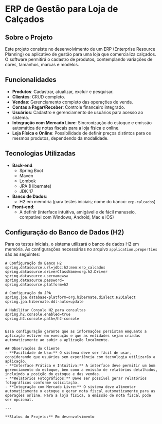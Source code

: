 # ERP de Gestão para Loja de Calçados

## Sobre o Projeto
Este projeto consiste no desenvolvimento de um ERP (Enterprise Resource Planning) ou aplicativo de gestão para uma loja que comercializa calçados. O software permitirá o cadastro de produtos, contemplando variações de cores, tamanhos, marcas e modelos.

## Funcionalidades
- **Produtos**: Cadastrar, atualizar, excluir e pesquisar.
- **Clientes**: CRUD completo.
- **Vendas**: Gerenciamento completo das operações de venda.
- **Contas a Pagar/Receber**: Controle financeiro integrado.
- **Usuários**: Cadastro e gerenciamento de usuários para acesso ao sistema.
- **Integração com Mercado Livre**: Sincronização do estoque e emissão automática de notas fiscais para a loja física e online.
- **Loja Física e Online**: Possibilidade de definir preços distintos para os mesmos produtos, dependendo da modalidade.

## Tecnologias Utilizadas
- **Back-end**: 
  - Spring Boot
  - Maven
  - Lombok
  - JPA (Hibernate)
  - JDK 17
- **Banco de Dados**: 
  - H2 em memória (para testes iniciais; nome do banco: `erp.calcados`)
- **Front-end**: 
  - A definir (interface intuitiva, amigável e de fácil manuseio, compatível com Windows, Android, Mac e iOS)

## Configuração do Banco de Dados (H2)
Para os testes iniciais, o sistema utilizará o banco de dados H2 em memória. As configurações necessárias no arquivo `application.properties` são as seguintes:

```properties
# Configuração do Banco H2
spring.datasource.url=jdbc:h2:mem:erp_calcados
spring.datasource.driverClassName=org.h2.Driver
spring.datasource.username=sa
spring.datasource.password=
spring.datasource.platform=h2

# Configuração do JPA
spring.jpa.database-platform=org.hibernate.dialect.H2Dialect
spring.jpa.hibernate.ddl-auto=update

# Habilitar Console H2 para consultas
spring.h2.console.enabled=true
spring.h2.console.path=/h2-console


Essa configuração garante que as informações persistam enquanto a aplicação estiver em execução e que as entidades sejam criadas automaticamente ao subir a aplicação localmente.

## Observações do Cliente
- **Facilidade de Uso:** O sistema deve ser fácil de usar, considerando que usuários sem experiência com tecnologia utilizarão a aplicação.
- **Interface Prática e Intuitiva:** A interface deve permitir um bom gerenciamento do estoque, bem como a emissão de relatórios detalhados, incluindo a posição do estoque e das vendas.
- **Relatórios Fotográficos:** Deve ser possível gerar relatórios fotográficos conforme solicitação.
- **Integração com Mercado Livre:** O sistema deve alimentar automaticamente o estoque e gerar nota fiscal automaticamente para as operações online. Para a loja física, a emissão de nota fiscal pode ser opcional.

---

**Status do Projeto:** Em desenvolvimento
